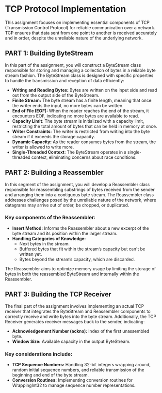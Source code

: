 # TCP Protocol Implementation

This assignment focuses on implementing essential components of TCP (Transmission Control Protocol) for reliable communication over a network. TCP ensures that data sent from one point to another is received accurately and in order, despite the unreliable nature of the underlying network.

## PART 1: Building ByteStream

In this part of the assignment, you will construct a ByteStream class responsible for storing and managing a collection of bytes in a reliable byte stream fashion. The ByteStream class is designed with specific properties to handle the transmission and reception of data efficiently:

- **Writing and Reading Bytes:** Bytes are written on the input side and read out from the output side of the ByteStream.
- **Finite Stream:** The byte stream has a finite length, meaning that once the writer ends the input, no more bytes can be written.
- **End of File (EOF):** When the reader reaches the end of the stream, it encounters EOF, indicating no more bytes are available to read.
- **Capacity Limit:** The byte stream is initialized with a capacity limit, restricting the total amount of bytes that can be held in memory at once.
- **Writer Constraints:** The writer is restricted from writing into the byte stream if it exceeds the storage capacity.
- **Dynamic Capacity:** As the reader consumes bytes from the stream, the writer is allowed to write more.
- **Single-Threaded Context:** The ByteStream operates in a single-threaded context, eliminating concerns about race conditions.

## PART 2: Building a Reassembler

In this segment of the assignment, you will develop a Reassembler class responsible for reassembling substrings of bytes received from the sender and arranging them into a contiguous byte stream. The Reassembler class addresses challenges posed by the unreliable nature of the network, where datagrams may arrive out of order, be dropped, or duplicated.

### Key components of the Reassembler:

- **Insert Method:** Informs the Reassembler about a new excerpt of the byte stream and its position within the larger stream.
- **Handling Categories of Knowledge:**
  - Next bytes in the stream.
  - Buffered bytes that fit within the stream’s capacity but can't be written yet.
  - Bytes beyond the stream’s capacity, which are discarded.

The Reassembler aims to optimize memory usage by limiting the storage of bytes in both the reassembled ByteStream and internally within the Reassembler.

## PART 3: Building the TCP Receiver

The final part of the assignment involves implementing an actual TCP receiver that integrates the ByteStream and Reassembler components to correctly receive and write bytes into the byte stream. Additionally, the TCP Receiver generates receiver messages back to the sender, indicating:

- **Acknowledgement Number (ackno):** Index of the first unassembled byte.
- **Window Size:** Available capacity in the output ByteStream.

### Key considerations include:

- **TCP Sequence Numbers:** Handling 32-bit integers wrapping around, random initial sequence numbers, and reliable transmission of the beginning and end of the byte stream.
- **Conversion Routines:** Implementing conversion routines for WrappingInt32 to manage sequence number representations.
